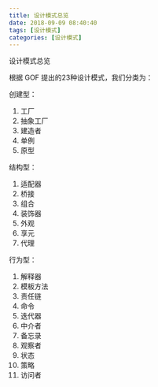 ```yaml
---
title: 设计模式总览
date: 2018-09-09 08:40:40
tags: [设计模式]
categories: [设计模式]
---
```


设计模式总览

根据 GOF 提出的23种设计模式，我们分类为：

创建型：

1. 工厂
2. 抽象工厂
3. 建造者
4. 单例
5. 原型

结构型：

1. 适配器
2. 桥接
3. 组合
4. 装饰器
5. 外观
6. 享元
7. 代理

行为型：

1. 解释器
2. 模板方法
3. 责任链
4. 命令
5. 迭代器
6. 中介者
7. 备忘录
8. 观察者
9. 状态
10. 策略
11. 访问者